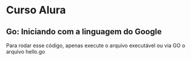 # Curso Alura
## Go: Iniciando com a linguagem do Google

Para rodar esse código, apenas execute o arquivo executável ou via GO o arquivo hello.go